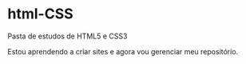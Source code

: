 # html-CSS
Pasta de estudos de HTML5 e CSS3

Estou aprendendo a criar sites e agora vou gerenciar meu repositório.

